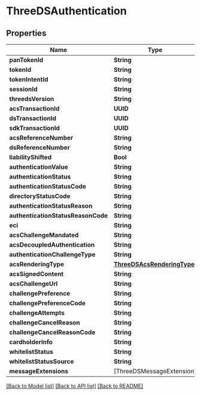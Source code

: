 # ThreeDSAuthentication

## Properties
Name | Type | Description | Notes
------------ | ------------- | ------------- | -------------
**panTokenId** | **String** |  | [optional] 
**tokenId** | **String** |  | [optional] 
**tokenIntentId** | **String** |  | [optional] 
**sessionId** | **String** |  | [optional] 
**threedsVersion** | **String** |  | [optional] 
**acsTransactionId** | **UUID** |  | [optional] 
**dsTransactionId** | **UUID** |  | [optional] 
**sdkTransactionId** | **UUID** |  | [optional] 
**acsReferenceNumber** | **String** |  | [optional] 
**dsReferenceNumber** | **String** |  | [optional] 
**liabilityShifted** | **Bool** |  | [optional] 
**authenticationValue** | **String** |  | [optional] 
**authenticationStatus** | **String** |  | [optional] 
**authenticationStatusCode** | **String** |  | [optional] 
**directoryStatusCode** | **String** |  | [optional] 
**authenticationStatusReason** | **String** |  | [optional] 
**authenticationStatusReasonCode** | **String** |  | [optional] 
**eci** | **String** |  | [optional] 
**acsChallengeMandated** | **String** |  | [optional] 
**acsDecoupledAuthentication** | **String** |  | [optional] 
**authenticationChallengeType** | **String** |  | [optional] 
**acsRenderingType** | [**ThreeDSAcsRenderingType**](ThreeDSAcsRenderingType.md) |  | [optional] 
**acsSignedContent** | **String** |  | [optional] 
**acsChallengeUrl** | **String** |  | [optional] 
**challengePreference** | **String** |  | [optional] 
**challengePreferenceCode** | **String** |  | [optional] 
**challengeAttempts** | **String** |  | [optional] 
**challengeCancelReason** | **String** |  | [optional] 
**challengeCancelReasonCode** | **String** |  | [optional] 
**cardholderInfo** | **String** |  | [optional] 
**whitelistStatus** | **String** |  | [optional] 
**whitelistStatusSource** | **String** |  | [optional] 
**messageExtensions** | [ThreeDSMessageExtension] |  | [optional] 

[[Back to Model list]](../README.md#documentation-for-models) [[Back to API list]](../README.md#documentation-for-api-endpoints) [[Back to README]](../README.md)


